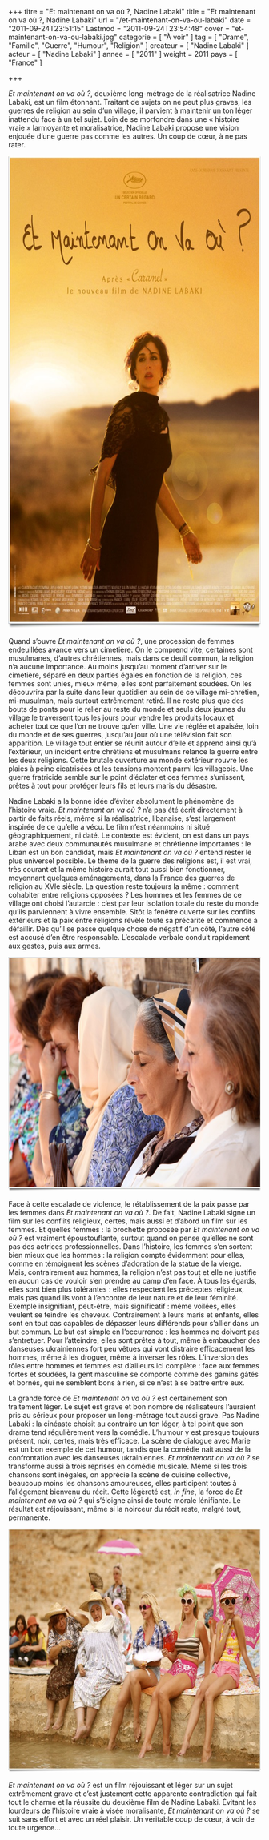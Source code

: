 +++
titre = "Et maintenant on va où ?, Nadine Labaki"
title = "Et maintenant on va où ?, Nadine Labaki"
url = "/et-maintenant-on-va-ou-labaki"
date = "2011-09-24T23:51:15"
Lastmod = "2011-09-24T23:54:48"
cover = "et-maintenant-on-va-ou-labaki.jpg"
categorie = [ "À voir" ]
tag = [ "Drame", "Famille", "Guerre", "Humour", "Religion" ]
createur = [ "Nadine Labaki" ]
acteur = [ "Nadine Labaki" ]
annee = [ "2011" ]
weight = 2011
pays = [ "France" ]

+++

<p><em>Et maintenant on va où ?</em>, deuxième long-métrage de la réalisatrice Nadine Labaki, est un film étonnant. Traitant de sujets on ne peut plus graves, les guerres de religion au sein d&rsquo;un village, il parvient à maintenir un ton léger inattendu face à un tel sujet. Loin de se morfondre dans une &laquo;&nbsp;histoire vraie&nbsp;&raquo; larmoyante et moralisatrice, Nadine Labaki propose une vision enjouée d&rsquo;une guerre pas comme les autres. Un coup de cœur, à ne pas rater.</p>
<div style="text-align: center;"><a href="http://www.allocine.fr/film/fichefilm_gen_cfilm=189935.html"><img class="aligncenter" style="border-style: initial; border-color: initial; border-width: 0px;" src="et-maintenant-on-va-ou.jpg" alt="Et maintenant on va ou" width="690" height="944" border="0" /></a></div>
<p>Quand s&rsquo;ouvre <em>Et maintenant on va où ?</em>, une procession de femmes endeuillées avance vers un cimetière. On le comprend vite, certaines sont musulmanes, d&rsquo;autres chrétiennes, mais dans ce deuil commun, la religion n&rsquo;a aucune importance. Au moins jusqu&rsquo;au moment d&rsquo;arriver sur le cimetière, séparé en deux parties égales en fonction de la religion, ces femmes sont unies, mieux même, elles sont parfaitement soudées. On les découvrira par la suite dans leur quotidien au sein de ce village mi-chrétien, mi-musulman, mais surtout extrêmement retiré. Il ne reste plus que des bouts de ponts pour le relier au reste du monde et seuls deux jeunes du village le traversent tous les jours pour vendre les produits locaux et acheter tout ce que l&rsquo;on ne trouve qu&rsquo;en ville. Une vie réglée et apaisée, loin du monde et de ses guerres, jusqu&rsquo;au jour où une télévision fait son apparition. Le village tout entier se réunit autour d&rsquo;elle et apprend ainsi qu&rsquo;à l&rsquo;extérieur, un incident entre chrétiens et musulmans relance la guerre entre les deux religions. Cette brutale ouverture au monde extérieur rouvre les plaies à peine cicatrisées et les tensions montent parmi les villageois. Une guerre fratricide semble sur le point d&rsquo;éclater et ces femmes s&rsquo;unissent, prêtes à tout pour protéger leurs fils et leurs maris du désastre.</p>
<p>Nadine Labaki a la bonne idée d&rsquo;éviter absolument le phénomène de l&rsquo;histoire vraie. <em>Et maintenant on va où ?</em> n&rsquo;a pas été écrit directement à partir de faits réels, même si la réalisatrice, libanaise, s&rsquo;est largement inspirée de ce qu&rsquo;elle a vécu. Le film n&rsquo;est néanmoins ni situé géographiquement, ni daté. Le contexte est évident, on est dans un pays arabe avec deux communautés musulmane et chrétienne importantes : le Liban est un bon candidat, mais <em>Et maintenant on va où ?</em> entend rester le plus universel possible. Le thème de la guerre des religions est, il est vrai, très courant et la même histoire aurait tout aussi bien fonctionner, moyennant quelques aménagements, dans la France des guerres de religion au XVIe siècle. La question reste toujours la même : comment cohabiter entre religions opposées ? Les hommes et les femmes de ce village ont choisi l&rsquo;autarcie : c&rsquo;est par leur isolation totale du reste du monde qu&rsquo;ils parviennent à vivre ensemble. Sitôt la fenêtre ouverte sur les conflits extérieurs et la paix entre religions révèle toute sa précarité et commence à défaillir. Dès qu&rsquo;il se passe quelque chose de négatif d&rsquo;un côté, l&rsquo;autre côté est accusé d&rsquo;en être responsable. L&rsquo;escalade verbale conduit rapidement aux gestes, puis aux armes.</p>
<div style="text-align: center;"><img class="aligncenter" style="border-style: initial; border-color: initial; border-width: 0px;" src="labaki-et-maintenant-on-va-ou.jpg" alt="Labaki et maintenant on va ou" width="690" height="468" border="0" /></div>
<p>Face à cette escalade de violence, le rétablissement de la paix passe par les femmes dans <em>Et maintenant on va où ?</em>. De fait, Nadine Labaki signe un film sur les conflits religieux, certes, mais aussi et d&rsquo;abord un film sur les femmes. Et quelles femmes : la brochette proposée par <em>Et maintenant on va où ?</em> est vraiment époustouflante, surtout quand on pense qu&rsquo;elles ne sont pas des actrices professionnelles. Dans l&rsquo;histoire, les femmes s&rsquo;en sortent bien mieux que les hommes : la religion compte évidemment pour elles, comme en témoignent les scènes d&rsquo;adoration de la statue de la vierge. Mais, contrairement aux hommes, la religion n&rsquo;est pas tout et elle ne justifie en aucun cas de vouloir s&rsquo;en prendre au camp d&rsquo;en face. À tous les égards, elles sont bien plus tolérantes : elles respectent les préceptes religieux, mais pas quand ils vont à l&rsquo;encontre de leur nature et de leur féminité. Exemple insignifiant, peut-être, mais significatif : même voilées, elles veulent se teindre les cheveux. Contrairement à leurs maris et enfants, elles sont en tout cas capables de dépasser leurs différends pour s&rsquo;allier dans un but commun. Le but est simple en l&rsquo;occurrence : les hommes ne doivent pas s&rsquo;entretuer. Pour l&rsquo;atteindre, elles sont prêtes à tout, même à embaucher des danseuses ukrainiennes fort peu vêtues qui vont distraire efficacement les hommes, même à les droguer, même à inverser les rôles. L&rsquo;inversion des rôles entre hommes et femmes est d&rsquo;ailleurs ici complète : face aux femmes fortes et soudées, la gent masculine se comporte comme des gamins gâtés et bornés, qui ne semblent bons à rien, si ce n&rsquo;est à se battre entre eux.</p>
<p>La grande force de <em>Et maintenant on va où ?</em> est certainement son traitement léger. Le sujet est grave et bon nombre de réalisateurs l&rsquo;auraient pris au sérieux pour proposer un long-métrage tout aussi grave. Pas Nadine Labaki : la cinéaste choisit au contraire un ton léger, à tel point que son drame tend régulièrement vers la comédie. L&rsquo;humour y est presque toujours présent, noir, certes, mais très efficace. La scène de dialogue avec Marie est un bon exemple de cet humour, tandis que la comédie nait aussi de la confrontation avec les danseuses ukrainiennes. <em>Et maintenant on va où ?</em> se transforme aussi à trois reprises en comédie musicale. Même si les trois chansons sont inégales, on apprécie la scène de cuisine collective, beaucoup moins les chansons amoureuses, elles participent toutes à l&rsquo;allégement bienvenu du récit. Cette légèreté est, <em>in fine</em>, la force de <em>Et maintenant on va où ?</em> qui s&rsquo;éloigne ainsi de toute morale lénifiante. Le résultat est réjouissant, même si la noirceur du récit reste, malgré tout, permanente.</p>
<div style="text-align: center;"><img class="aligncenter" style="border-style: initial; border-color: initial; border-width: 0px;" src="maintenant-on-va-ou-nadine-labaki.jpg" alt="Maintenant on va ou nadine labaki" width="690" height="487" border="0" /></div>
<p><em>Et maintenant on va où ?</em> est un film réjouissant et léger sur un sujet extrêmement grave et c&rsquo;est justement cette apparente contradiction qui fait tout le charme et la réussite du deuxième film de Nadine Labaki. Évitant les lourdeurs de l&rsquo;histoire vraie à visée moralisante, <em>Et maintenant on va où ?</em> se suit sans effort et avec un réel plaisir. Un véritable coup de cœur, à voir de toute urgence…</p>

